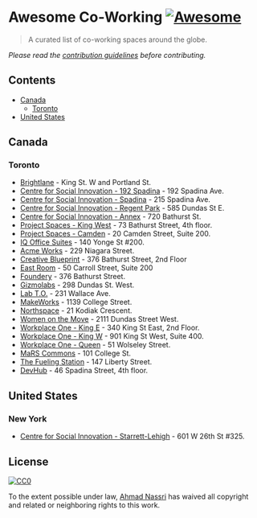 # Awesome Co-Working [![Awesome](https://cdn.rawgit.com/sindresorhus/awesome/master/media/badge.svg)](https://github.com/sindresorhus/awesome)

> A curated list of co-working spaces around the globe.

*Please read the [contribution guidelines](contributing.md) before contributing.*

## Contents

- [Canada](#canada)
  - [Toronto](#toronto)
- [United States](#united-states)

## Canada

### Toronto

- [Brightlane](http://brightlane.ca/) - King St. W and Portland St.
- [Centre for Social Innovation - 192 Spadina](https://socialinnovation.org/location/192-spadina/) - 192 Spadina Ave.
- [Centre for Social Innovation - Spadina](https://socialinnovation.org/location/csispadina/) - 215 Spadina Ave.
- [Centre for Social Innovation - Regent Park](https://socialinnovation.org/location/csi-regent-park/) - 585 Dundas St E.
- [Centre for Social Innovation - Annex](https://socialinnovation.org/location/csi-annex/) - 720 Bathurst St.
- [Project Spaces - King West](https://www.projectspac.es/king-west) - 73 Bathurst Street, 4th floor.
- [Project Spaces - Camden](https://www.projectspac.es/camden) - 20 Camden Street, Suite 200.
- [IQ Office Suites](https://iqoffice.ca/) - 140 Yonge St #200.
- [Acme Works](http://www.acmeworks.ca/) - 229 Niagara Street.
- [Creative Blueprint](http://creativeblueprint.ca/) - 376 Bathurst Street, 2nd Floor
- [East Room](http://eastroom.ca/) - 50 Carroll Street, Suite 200
- [Foundery](http://foundery.is/) - 376 Bathurst Street.
- [Gizmolabs](http://gizmolabs.ca/) - 298 Dundas St. West.
- [Lab T.O.](http://labto.com/) - 231 Wallace Ave.
- [MakeWorks](http://makeworks.com/) - 1139 College Street.
- [Northspace](http://northspace.ca/) - 21 Kodiak Crescent.
- [Women on the Move]() - 2111 Dundas Street West.
- [Workplace One - King E](http://workplaceone.com/locations/king-east) - 340 King St East, 2nd Floor.
- [Workplace One - King W](http://workplaceone.com/locations/king-west-liberty) - 901 King St West, Suite 400.
- [Workplace One - Queen](http://workplaceone.com/locations/queen-west) - 51 Wolseley Street.
- [MaRS Commons](https://www.marsdd.com/facilities/office-and-lab-space/) - 101 College St.
- [The Fueling Station](http://www.thefuelingstation.com/) - 147 Liberty Street.
- [DevHub](http://devhub.ca) - 46 Spadina Street, 4th floor.

## United States

### New York

- [Centre for Social Innovation - Starrett-Lehigh](https://socialinnovation.org/location/csi-new-york-city/) - 601 W 26th St #325.

## License

[![CC0](http://mirrors.creativecommons.org/presskit/buttons/88x31/svg/cc-zero.svg)](https://creativecommons.org/publicdomain/zero/1.0/)

To the extent possible under law, [Ahmad Nassri](https://www.ahmadnassri.com.com) has waived all copyright and related or neighboring rights to this work.
